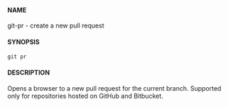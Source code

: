 #### NAME

git-pr - create a new pull request


#### SYNOPSIS

```
git pr
```


#### DESCRIPTION

Opens a browser to a new pull request for the current branch.
Supported only for repositories hosted on GitHub and Bitbucket.
